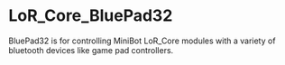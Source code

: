 # LoR_Core_BluePad32
 BluePad32 is for controlling MiniBot LoR_Core modules with a variety of bluetooth devices like game pad controllers.
